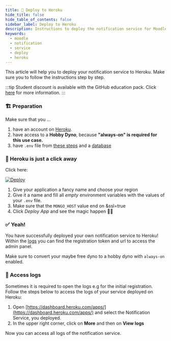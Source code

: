 ```yaml
---
title: 🚀 Deploy to Heroku
hide_title: false
hide_table_of_contents: false
sidebar_label: Deploy to Heroku
description: Instructions to deploy the notification service for Moodle to Heroku
keywords:
  - moodle
  - notification
  - service
  - deploy
  - heroku
---
```


This article will help you to deploy your notification service to Heroku. Make sure you to follow the instructions step by step.

:::tip
Student discount is available with the GitHub education pack. Click [here](https://education.github.com/pack) for more information.
:::

### 🏗️ Preparation

Make sure that you ...

1. have an account on [Heroku](https://www.heroku.com).
2. have access to a **Hobby Dyno**, because **"always-on" is required for this use case.**
3. have `.env` file from [these steps](setup-preparation.md) and a [database](../advanced-guides/use-mongodb-atlas.md)


### 🧚 Heroku is just a click away

Click here:

[![Deploy](https://www.herokucdn.com/deploy/button.svg)](https://heroku.com/deploy?template=https://github.com/tjarbo/discord-moodle-bot)

1. Give your application a fancy name and choose your region
2. Give it a name and fill all _empty_ environment variables with the values of your `.env` file.
3. Make sure that the `MONGO_HOST` value end on &ssl=true 
4. Click _Deploy App_ and see the magic happen 🔮✨


### ✅ Yeah! 

You have successfully deployed your own notification service to Heroku! Within the [logs](https://devcenter.heroku.com/articles/logging#log-retrieval-via-the-web-dashboard) you can find the registration token and url to access the admin panel.

Make sure to convert your maybe free dyno to a hobby dyno with `always-on` enabled.

### 📜 Access logs

Sometimes it is required to open the logs e.g for the initial registration. Follow the steps below to access the logs of your service deployed on Heroku:

1. Open [https://dashboard.heroku.com/apps/](https://dashboard.heroku.com/apps/) and select the Notification Service, you deployed.
2. In the upper right corner, click on **More** and then on **View logs**

Now you can access all logs of the notification service.

